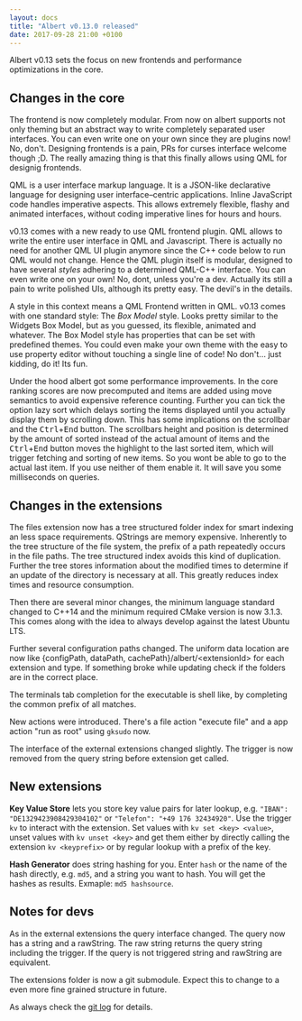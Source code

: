 ```yaml
---
layout: docs
title: "Albert v0.13.0 released"
date: 2017-09-28 21:00 +0100
---
```


Albert v0.13 sets the focus on new frontends and performance optimizations in the core.

## Changes in the core

The frontend is now completely modular. From now on albert supports not only theming but an
abstract way to write completely separated user interfaces. You can even write one on your own since they are plugins now! No, don't. Designing frontends is a pain, PRs for curses interface welcome though ;D. The really amazing thing is that this finally allows using QML for designig frontends.

QML is a user interface markup language. It is a JSON-like declarative language for designing user interface–centric applications. Inline JavaScript code handles imperative aspects. This allows extremely flexible, flashy and animated interfaces, without coding imperative lines for hours and hours.

v0.13 comes with a new ready to use QML frontend plugin. QML allows to write the entire user interface in QML and Javascript. There is actually no need for another QML UI plugin anymore since the C++ code below to run QML would not change. Hence the QML plugin itself is modular, designed to have several _styles_ adhering to a determined QML-C++ interface. You can even write one on your own! No, dont, unless you're a dev. Actually its still a pain to write polished UIs, although its pretty easy. The devil's in the details.

A style in this context means a QML Frontend written in QML. v0.13 comes with one standard style: The _Box Model_ style. Looks pretty similar to the Widgets Box Model, but as you guessed, its flexible, animated and whatever. The Box Model style has properties that can be set with predefined themes. You could even make your own theme with the easy to use property editor without touching a single line of code! No don't… just kidding, do it! Its fun. 

Under the hood albert got some performance improvements. In the core ranking scores are now precomputed and items are added using move semantics to avoid expensive reference counting. Further you can tick the option lazy sort which delays sorting the items displayed until you actually display them by scrolling down. This has some implications on the scrollbar and the <kbd>Ctrl</kbd>+<kbd>End</kbd> button. The scrollbars height and position is determined by the amount of sorted instead of the actual amount of items and the <kbd>Ctrl</kbd>+<kbd>End</kbd> button moves the highlight to the last sorted item, which will trigger fetching and sorting of new items. So you wont be able to go to the actual last item. If you use neither of them enable it. It will save you some milliseconds on queries.

## Changes in the extensions

The files extension now has a tree structured folder index for smart indexing an less space
requirements. QStrings are memory expensive. Inherently to the tree structure of the file system, the prefix of a path repeatedly occurs in the file paths. The tree structured index avoids this kind of duplication. Further the tree stores information about the modified times to determine if an update of the directory is necessary at all. This greatly reduces index times and resource consumption.

Then there are several minor changes, the minimum language standard changed to C++14 and the minimum required CMake version is now 3.1.3. This comes along with the idea to always develop against the latest Ubuntu LTS.

Further several configuration paths changed. The uniform data location are now like {configPath, dataPath, cachePath}/albert/&lt;extensionId&gt; for each extension and type. If something broke while updating check if the folders are in the correct place.

The terminals tab completion for the executable is shell like, by completing the common prefix of all matches.

New actions were introduced. There's a file action "execute file" and a app action "run as root" using `gksudo` now.

The interface of the external extensions changed slightly. The trigger is now removed from the query string before extension get called.

## New extensions

**Key Value Store** lets you store key value pairs for later lookup, e.g. `"IBAN": "DE1329423908429304102"` or `"Telefon": "+49 176 32434920"`. Use the trigger `kv` to interact with the extension. Set values with `kv set <key> <value>`, unset values with `kv unset <key>` and get them either by directly calling the extension `kv <keyprefix>` or by regular lookup with a prefix of the key.

**Hash Generator** does string hashing for you. Enter `hash` or the name of the hash directly, e.g. `md5`, and a string you want to hash. You will get the hashes as results. Exmaple: `md5 hashsource`.

## Notes for devs

As in the external extensions the query interface changed. The query now has a string and a rawString. The raw string returns the query string including the trigger. If the query is not triggered string and rawString are equivalent.

The extensions folder is now a git submodule. Expect this to change to a even more fine grained structure in future.


As always check the [git log](https://github.com/albertlauncher/albert/commits/v0.13.0) for details.
